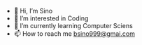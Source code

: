 - 👋 Hi, I’m Sino
- 👀 I’m interested in Coding
- 🌱 I’m currently learning Computer Sciens
- 📫 How to reach me bsino999@gmai.com

<!---
SinoClass/SinoClass is a ✨ special ✨ repository because its `README.md` (this file) appears on your GitHub profile.
You can click the Preview link to take a look at your changes.
--->

